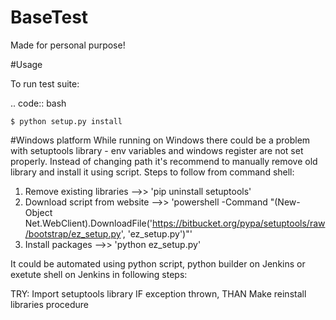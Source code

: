 # BaseTest
Made for personal purpose!

#Usage

To run test suite:

.. code:: bash

    $ python setup.py install

#Windows platform
While running on Windows there could be a problem with setuptools library - env variables and windows register are not set properly.
Instead of changing path it's recommend to manually remove old library and install it using script. Steps to follow from command shell:

1) Remove existing libraries -->> 'pip uninstall setuptools'
2) Download script from website -->> 'powershell -Command "(New-Object Net.WebClient).DownloadFile('https://bitbucket.org/pypa/setuptools/raw/bootstrap/ez_setup.py', 'ez_setup.py')"'
3) Install packages -->> 'python ez_setup.py'


It could be automated using python script, python builder on Jenkins or exetute shell on Jenkins in following steps:

TRY:
    Import setuptools library
IF exception thrown, THAN
    Make reinstall libraries procedure  
